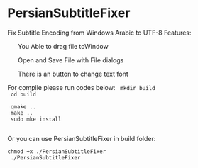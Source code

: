 # PersianSubtitleFixer
Fix Subtitle Encoding from Windows Arabic to UTF-8
Features:
<ul>You Able to drag file toWindow </ul>
<ul> Open and Save File with File dialogs </ul>
<ul> There is an button to change text font </ul>

For compile please run codes below:
<code>
mkdir build <br>
cd build <br>
qmake .. <br>
make .. <br>
sudo mke install  <br>
</code>

Or you can use PersianSubtitleFixer in build folder: <br>
<code>
chmod +x ./PersianSubtitleFixer <br>
./PersianSubtitleFixer <br>
<code>

